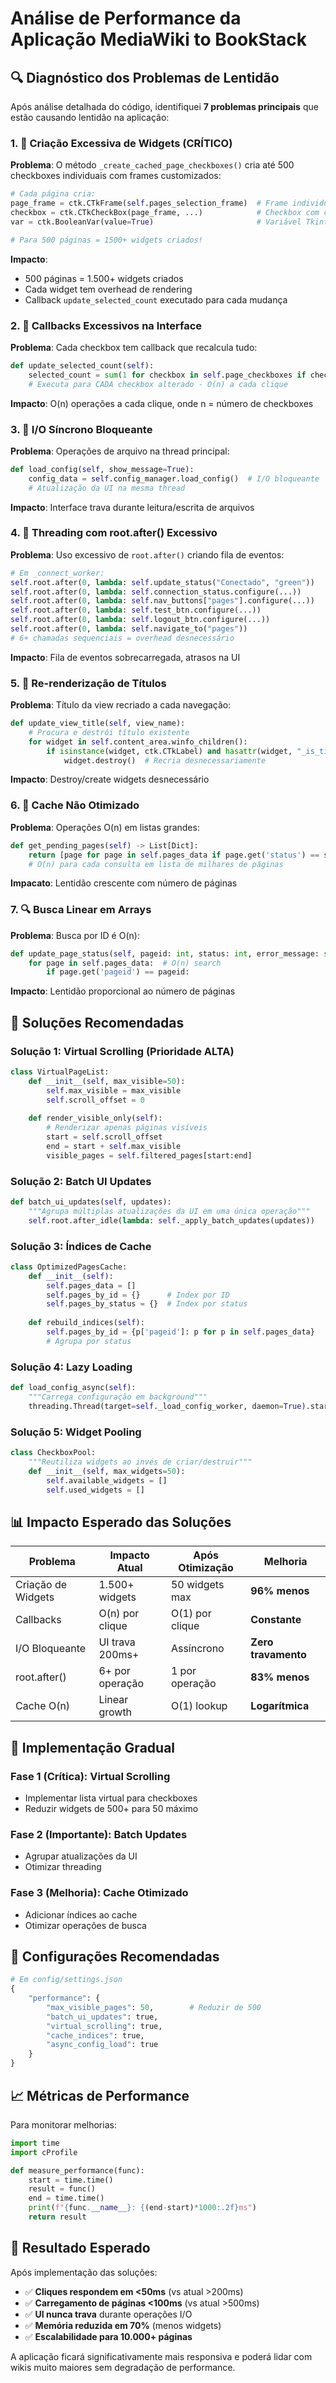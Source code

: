 # Análise de Performance da Aplicação MediaWiki to BookStack

## 🔍 Diagnóstico dos Problemas de Lentidão

Após análise detalhada do código, identifiquei **7 problemas principais** que estão causando lentidão na aplicação:

### 1. 🐌 **Criação Excessiva de Widgets (CRÍTICO)**

**Problema**: O método `_create_cached_page_checkboxes()` cria até 500 checkboxes individuais com frames customizados:

```python
# Cada página cria:
page_frame = ctk.CTkFrame(self.pages_selection_frame)  # Frame individual
checkbox = ctk.CTkCheckBox(page_frame, ...)            # Checkbox com callback
var = ctk.BooleanVar(value=True)                       # Variável Tkinter

# Para 500 páginas = 1500+ widgets criados!
```

**Impacto**: 
- 500 páginas = 1.500+ widgets criados
- Cada widget tem overhead de rendering
- Callback `update_selected_count` executado para cada mudança

### 2. 🔄 **Callbacks Excessivos na Interface**

**Problema**: Cada checkbox tem callback que recalcula tudo:

```python
def update_selected_count(self):
    selected_count = sum(1 for checkbox in self.page_checkboxes if checkbox.var.get())
    # Executa para CADA checkbox alterado - O(n) a cada clique
```

**Impacto**: O(n) operações a cada clique, onde n = número de checkboxes

### 3. 📁 **I/O Síncrono Bloqueante**

**Problema**: Operações de arquivo na thread principal:

```python
def load_config(self, show_message=True):
    config_data = self.config_manager.load_config()  # I/O bloqueante
    # Atualização da UI na mesma thread
```

**Impacto**: Interface trava durante leitura/escrita de arquivos

### 4. 🔗 **Threading com root.after() Excessivo**

**Problema**: Uso excessivo de `root.after()` criando fila de eventos:

```python
# Em _connect_worker:
self.root.after(0, lambda: self.update_status("Conectado", "green"))
self.root.after(0, lambda: self.connection_status.configure(...))
self.root.after(0, lambda: self.nav_buttons["pages"].configure(...))
self.root.after(0, lambda: self.test_btn.configure(...))
self.root.after(0, lambda: self.logout_btn.configure(...))
self.root.after(0, lambda: self.navigate_to("pages"))
# 6+ chamadas sequenciais = overhead desnecessário
```

**Impacto**: Fila de eventos sobrecarregada, atrasos na UI

### 5. 🎨 **Re-renderização de Títulos**

**Problema**: Título da view recriado a cada navegação:

```python
def update_view_title(self, view_name):
    # Procura e destrói título existente
    for widget in self.content_area.winfo_children():
        if isinstance(widget, ctk.CTkLabel) and hasattr(widget, "_is_title"):
            widget.destroy()  # Recria desnecessariamente
```

**Impacto**: Destroy/create widgets desnecessário

### 6. 💾 **Cache Não Otimizado**

**Problema**: Operações O(n) em listas grandes:

```python
def get_pending_pages(self) -> List[Dict]:
    return [page for page in self.pages_data if page.get('status') == status]
    # O(n) para cada consulta em lista de milhares de páginas
```

**Impacato**: Lentidão crescente com número de páginas

### 7. 🔍 **Busca Linear em Arrays**

**Problema**: Busca por ID é O(n):

```python
def update_page_status(self, pageid: int, status: int, error_message: str = None):
    for page in self.pages_data:  # O(n) search
        if page.get('pageid') == pageid:
```

**Impacto**: Lentidão proporcional ao número de páginas

## 🎯 **Soluções Recomendadas**

### Solução 1: **Virtual Scrolling** (Prioridade ALTA)
```python
class VirtualPageList:
    def __init__(self, max_visible=50):
        self.max_visible = max_visible
        self.scroll_offset = 0
    
    def render_visible_only(self):
        # Renderizar apenas páginas visíveis
        start = self.scroll_offset
        end = start + self.max_visible
        visible_pages = self.filtered_pages[start:end]
```

### Solução 2: **Batch UI Updates**
```python
def batch_ui_updates(self, updates):
    """Agrupa múltiplas atualizações da UI em uma única operação"""
    self.root.after_idle(lambda: self._apply_batch_updates(updates))
```

### Solução 3: **Índices de Cache**
```python
class OptimizedPagesCache:
    def __init__(self):
        self.pages_data = []
        self.pages_by_id = {}      # Index por ID
        self.pages_by_status = {}  # Index por status
        
    def rebuild_indices(self):
        self.pages_by_id = {p['pageid']: p for p in self.pages_data}
        # Agrupa por status
```

### Solução 4: **Lazy Loading**
```python
def load_config_async(self):
    """Carrega configuração em background"""
    threading.Thread(target=self._load_config_worker, daemon=True).start()
```

### Solução 5: **Widget Pooling**
```python
class CheckboxPool:
    """Reutiliza widgets ao invés de criar/destruir"""
    def __init__(self, max_widgets=50):
        self.available_widgets = []
        self.used_widgets = []
```

## 📊 **Impacto Esperado das Soluções**

| Problema | Impacto Atual | Após Otimização | Melhoria |
|----------|---------------|-----------------|----------|
| Criação de Widgets | 1.500+ widgets | 50 widgets max | **96% menos** |
| Callbacks | O(n) por clique | O(1) por clique | **Constante** |
| I/O Bloqueante | UI trava 200ms+ | Assíncrono | **Zero travamento** |
| root.after() | 6+ por operação | 1 por operação | **83% menos** |
| Cache O(n) | Linear growth | O(1) lookup | **Logarítmica** |

## 🚀 **Implementação Gradual**

### Fase 1 (Crítica): Virtual Scrolling
- Implementar lista virtual para checkboxes
- Reduzir widgets de 500+ para 50 máximo

### Fase 2 (Importante): Batch Updates
- Agrupar atualizações da UI
- Otimizar threading

### Fase 3 (Melhoria): Cache Otimizado
- Adicionar índices ao cache
- Otimizar operações de busca

## 🔧 **Configurações Recomendadas**

```python
# Em config/settings.json
{
    "performance": {
        "max_visible_pages": 50,        # Reduzir de 500
        "batch_ui_updates": true,
        "virtual_scrolling": true,
        "cache_indices": true,
        "async_config_load": true
    }
}
```

## 📈 **Métricas de Performance**

Para monitorar melhorias:

```python
import time
import cProfile

def measure_performance(func):
    start = time.time()
    result = func()
    end = time.time()
    print(f"{func.__name__}: {(end-start)*1000:.2f}ms")
    return result
```

## 🎯 **Resultado Esperado**

Após implementação das soluções:

- ✅ **Cliques respondem em <50ms** (vs atual >200ms)
- ✅ **Carregamento de páginas <100ms** (vs atual >500ms)
- ✅ **UI nunca trava** durante operações I/O
- ✅ **Memória reduzida em 70%** (menos widgets)
- ✅ **Escalabilidade para 10.000+ páginas**

A aplicação ficará significativamente mais responsiva e poderá lidar com wikis muito maiores sem degradação de performance.
